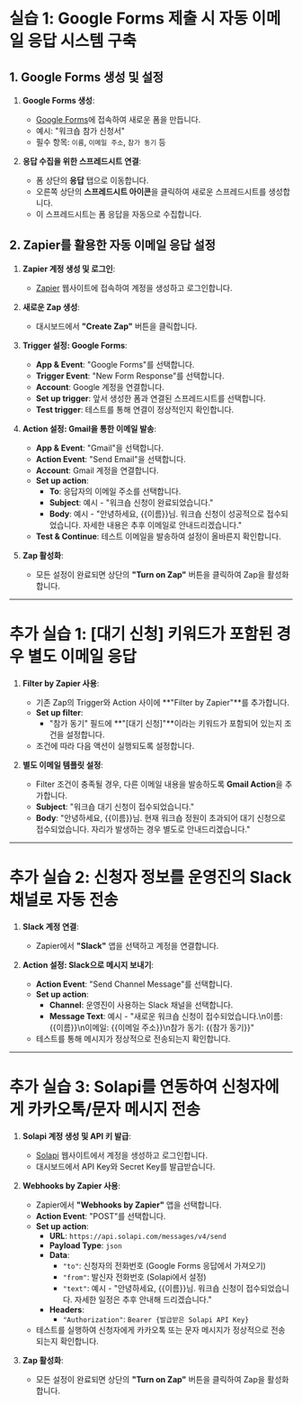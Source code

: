 # **실습 1: Google Forms 제출 시 자동 이메일 응답 시스템 구축**

## **1. Google Forms 생성 및 설정**

1. **Google Forms 생성**:

   - [Google Forms](https://docs.google.com/forms/)에 접속하여 새로운 폼을 만듭니다.
   - 예시: "워크숍 참가 신청서"
   - 필수 항목: `이름`, `이메일 주소`, `참가 동기` 등

2. **응답 수집을 위한 스프레드시트 연결**:

   - 폼 상단의 **응답** 탭으로 이동합니다.
   - 오른쪽 상단의 **스프레드시트 아이콘**을 클릭하여 새로운 스프레드시트를 생성합니다.
   - 이 스프레드시트는 폼 응답을 자동으로 수집합니다.

## **2. Zapier를 활용한 자동 이메일 응답 설정**

1. **Zapier 계정 생성 및 로그인**:

   - [Zapier](https://zapier.com/) 웹사이트에 접속하여 계정을 생성하고 로그인합니다.

2. **새로운 Zap 생성**:

   - 대시보드에서 **"Create Zap"** 버튼을 클릭합니다.

3. **Trigger 설정: Google Forms**:

   - **App & Event**: "Google Forms"를 선택합니다.
   - **Trigger Event**: "New Form Response"를 선택합니다.
   - **Account**: Google 계정을 연결합니다.
   - **Set up trigger**: 앞서 생성한 폼과 연결된 스프레드시트를 선택합니다.
   - **Test trigger**: 테스트를 통해 연결이 정상적인지 확인합니다.

4. **Action 설정: Gmail을 통한 이메일 발송**:

   - **App & Event**: "Gmail"을 선택합니다.
   - **Action Event**: "Send Email"을 선택합니다.
   - **Account**: Gmail 계정을 연결합니다.
   - **Set up action**:
     - **To**: 응답자의 이메일 주소를 선택합니다.
     - **Subject**: 예시 - "워크숍 신청이 완료되었습니다."
     - **Body**: 예시 - "안녕하세요, {{이름}}님. 워크숍 신청이 성공적으로 접수되었습니다. 자세한 내용은 추후 이메일로 안내드리겠습니다."
   - **Test & Continue**: 테스트 이메일을 발송하여 설정이 올바른지 확인합니다.

5. **Zap 활성화**:

   - 모든 설정이 완료되면 상단의 **"Turn on Zap"** 버튼을 클릭하여 Zap을 활성화합니다.

---

# **추가 실습 1: [대기 신청] 키워드가 포함된 경우 별도 이메일 응답**

1. **Filter by Zapier 사용**:

   - 기존 Zap의 Trigger와 Action 사이에 **"Filter by Zapier"**를 추가합니다.
   - **Set up filter**:
     - "참가 동기" 필드에 **"[대기 신청]"**이라는 키워드가 포함되어 있는지 조건을 설정합니다.
   - 조건에 따라 다음 액션이 실행되도록 설정합니다.

2. **별도 이메일 템플릿 설정**:

   - Filter 조건이 충족될 경우, 다른 이메일 내용을 발송하도록 **Gmail Action**을 추가합니다.
   - **Subject**: "워크숍 대기 신청이 접수되었습니다."
   - **Body**: "안녕하세요, {{이름}}님. 현재 워크숍 정원이 초과되어 대기 신청으로 접수되었습니다. 자리가 발생하는 경우 별도로 안내드리겠습니다."

---

# **추가 실습 2: 신청자 정보를 운영진의 Slack 채널로 자동 전송**

1. **Slack 계정 연결**:

   - Zapier에서 **"Slack"** 앱을 선택하고 계정을 연결합니다.

2. **Action 설정: Slack으로 메시지 보내기**:

   - **Action Event**: "Send Channel Message"를 선택합니다.
   - **Set up action**:
     - **Channel**: 운영진이 사용하는 Slack 채널을 선택합니다.
     - **Message Text**: 예시 - "새로운 워크숍 신청이 접수되었습니다.\n이름: {{이름}}\n이메일: {{이메일 주소}}\n참가 동기: {{참가 동기}}"
   - 테스트를 통해 메시지가 정상적으로 전송되는지 확인합니다.

---

# **추가 실습 3: Solapi를 연동하여 신청자에게 카카오톡/문자 메시지 전송**

1. **Solapi 계정 생성 및 API 키 발급**:

   - [Solapi](https://solapi.com/) 웹사이트에서 계정을 생성하고 로그인합니다.
   - 대시보드에서 API Key와 Secret Key를 발급받습니다.

2. **Webhooks by Zapier 사용**:

   - Zapier에서 **"Webhooks by Zapier"** 앱을 선택합니다.
   - **Action Event**: "POST"를 선택합니다.
   - **Set up action**:
     - **URL**: `https://api.solapi.com/messages/v4/send`
     - **Payload Type**: `json`
     - **Data**:
       - `"to"`: 신청자의 전화번호 (Google Forms 응답에서 가져오기)
       - `"from"`: 발신자 전화번호 (Solapi에서 설정)
       - `"text"`: 예시 - "안녕하세요, {{이름}}님. 워크숍 신청이 접수되었습니다. 자세한 일정은 추후 안내해 드리겠습니다."
     - **Headers**:
       - `"Authorization"`: `Bearer {발급받은 Solapi API Key}`
   - 테스트를 실행하여 신청자에게 카카오톡 또는 문자 메시지가 정상적으로 전송되는지 확인합니다.

3. **Zap 활성화**:

   - 모든 설정이 완료되면 상단의 **"Turn on Zap"** 버튼을 클릭하여 Zap을 활성화합니다.

